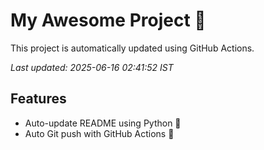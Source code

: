 # My Awesome Project 🚀

This project is automatically updated using GitHub Actions.

_Last updated: 2025-06-16 02:41:52 IST_

## Features
- Auto-update README using Python 🐍
- Auto Git push with GitHub Actions 🤖
